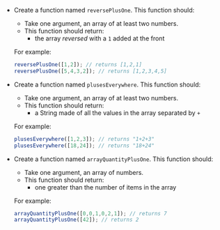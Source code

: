 - Create a function named `reversePlusOne`. This function should:
    - Take one argument, an array of at least two numbers.
    - This function should return:
        - the array *reversed* with a `1` added at the front

    For example:
    
    ```javascript
    reversePlusOne([1,2]); // returns [1,2,1]
    reversePlusOne([5,4,3,2]); // returns [1,2,3,4,5]
    ```

- Create a function named `plusesEverywhere`. This function should:
	- Take one argument, an array of at least two numbers.
	- This function should return:
		- a String made of all the values in the array separated by `+`
		
	For example:
	
	```javascript
	plusesEverywhere([1,2,3]); // returns "1+2+3"
	plusesEverywhere([18,24]); // returns "18+24"
	```
	
- Create a function named `arrayQuantityPlusOne`. This function should:
	- Take one argument, an array of numbers.
	- This function should return:
		- one greater than the number of items in the array

	For example: 
	
	```javascript
	arrayQuantityPlusOne([0,0,1,0,2,1]); // returns 7
	arrayQuantityPlusOne([42]); // returns 2
	```